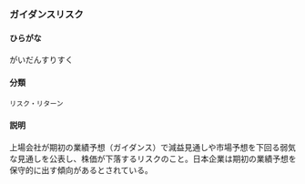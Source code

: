 <div style="display:none;">

## [あ行](securities-terms?id=あ行)
## [か行](securities-terms?id=か行)

</div>

### ガイダンスリスク

#### ひらがな

がいだんすりすく

#### 分類

`リスク・リターン`

#### 説明

上場会社が期初の業績予想（ガイダンス）で減益見通しや市場予想を下回る弱気な見通しを公表し、株価が下落するリスクのこと。日本企業は期初の業績予想を保守的に出す傾向があるとされている。

<div style="display:none;">

## [さ行](securities-terms?id=さ行)
## [た行](securities-terms?id=た行)
## [な行](securities-terms?id=な行)
## [は行](securities-terms?id=は行)
## [ま行](securities-terms?id=ま行)
## [や行](securities-terms?id=や行)
## [ら行](securities-terms?id=ら行)
## [わ行](securities-terms?id=わ行)
## [英数字・記号](securities-terms?id=英数字・記号)

</div>

